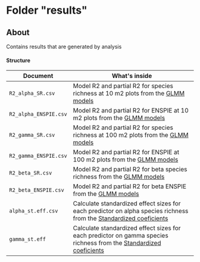 # Folder "results"

## About

Contains results that are generated by analysis 

#### Structure

| Document                               | What's inside                            |
| -------------------------------------- |----------------------------------------- |
| `R2_alpha_SR.csv` | Model R2 and partial R2 for species richness at 10 m2 plots from the [GLMM models](analysis/02_GLMM_alpha_10_div.R)  |
| `R2_alpha_ENSPIE.csv` | Model R2 and partial R2 for ENSPIE at 10 m2 plots from the [GLMM models](analysis/02_GLMM_alpha_10_div.R) |
| `R2_gamma_SR.csv` | Model R2 and partial R2 for species richness at 100 m2 plots from the [GLMM models](analysis/03_GLMM_gamma_100_div.R)  |
| `R2_gamma_ENSPIE.csv` | Model R2 and partial R2 for ENSPIE at 100 m2 plots from the [GLMM models](analysis/03_GLMM_gamma_100_div.R) |
| `R2_beta_SR.csv` | Model R2 and partial R2 for beta species richness from the [GLMM models](analysis/04_GLMM_beta_div.R)  |
| `R2_beta_ENSPIE.csv` | Model R2 and partial R2 for beta ENSPIE from the [GLMM models](analysis/04_GLMM_beta_div.R) |
| `alpha_st.eff.csv` | Calculate standardized effect sizes for each predictor on alpha species richness from the [Standardized coeficients](analysis/05.1_Stand_Effect_size_alpha.R) |
| `gamma_st.eff` | Calculate standardized effect sizes for each predictor on gamma species richness from the [Standardized coeficients](analysis/05.2_Stand_Effect_size_gamma.R) |

